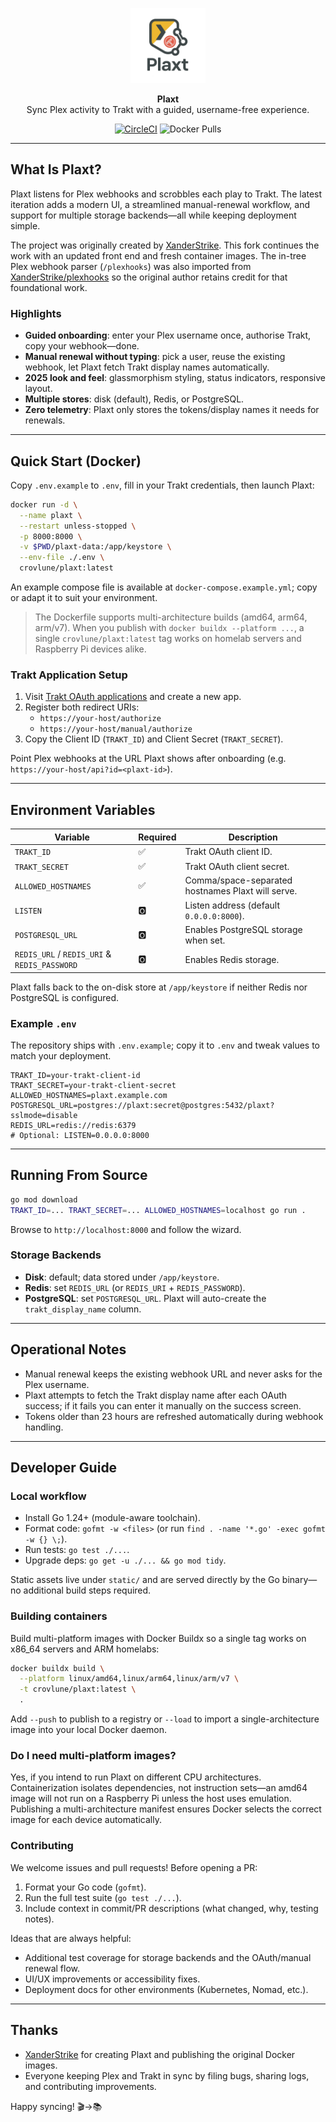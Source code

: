 <p align="center">
  <img src="./static/img/plaxt-logo.png" width="120" alt="Plaxt logo" />
</p>
<p align="center">
  <strong>Plaxt</strong><br/>
  Sync Plex activity to Trakt with a guided, username-free experience.
</p>
<p align="center">
  <a href="https://dl.circleci.com/status-badge/redirect/gh/CrovLune/plaxt/tree/main"><img src="https://dl.circleci.com/status-badge/img/gh/CrovLune/plaxt/tree/main.svg?style=shield" alt="CircleCI" /></a>
  <img src="https://img.shields.io/docker/pulls/crovlune/plaxt.svg" alt="Docker Pulls" />
</p>

---

## What Is Plaxt?

Plaxt listens for Plex webhooks and scrobbles each play to Trakt. The latest iteration adds a modern UI, a streamlined manual-renewal workflow, and support for multiple storage backends—all while keeping deployment simple.

The project was originally created by [XanderStrike](https://github.com/XanderStrike). This fork continues the work with an updated front end and fresh container images. The in-tree Plex webhook parser (`/plexhooks`) was also imported from [XanderStrike/plexhooks](https://github.com/XanderStrike/plexhooks) so the original author retains credit for that foundational work.

### Highlights

- **Guided onboarding**: enter your Plex username once, authorise Trakt, copy your webhook—done.
- **Manual renewal without typing**: pick a user, reuse the existing webhook, let Plaxt fetch Trakt display names automatically.
- **2025 look and feel**: glassmorphism styling, status indicators, responsive layout.
- **Multiple stores**: disk (default), Redis, or PostgreSQL.
- **Zero telemetry**: Plaxt only stores the tokens/display names it needs for renewals.

---

## Quick Start (Docker)

Copy `.env.example` to `.env`, fill in your Trakt credentials, then launch Plaxt:

```bash
docker run -d \
  --name plaxt \
  --restart unless-stopped \
  -p 8000:8000 \
  -v $PWD/plaxt-data:/app/keystore \
  --env-file ./.env \
  crovlune/plaxt:latest
```

An example compose file is available at `docker-compose.example.yml`; copy or adapt it to suit your environment.

> The Dockerfile supports multi-architecture builds (amd64, arm64, arm/v7). When you publish with `docker buildx --platform ...`, a single `crovlune/plaxt:latest` tag works on homelab servers and Raspberry Pi devices alike.

### Trakt Application Setup

1. Visit [Trakt OAuth applications](https://trakt.tv/oauth/applications) and create a new app.
2. Register both redirect URIs:
   - `https://your-host/authorize`
   - `https://your-host/manual/authorize`
3. Copy the Client ID (`TRAKT_ID`) and Client Secret (`TRAKT_SECRET`).

Point Plex webhooks at the URL Plaxt shows after onboarding (e.g. `https://your-host/api?id=<plaxt-id>`).

---

## Environment Variables

| Variable | Required | Description |
|----------|----------|-------------|
| `TRAKT_ID` | ✅ | Trakt OAuth client ID. |
| `TRAKT_SECRET` | ✅ | Trakt OAuth client secret. |
| `ALLOWED_HOSTNAMES` | ✅ | Comma/space-separated hostnames Plaxt will serve. |
| `LISTEN` | 🅾️ | Listen address (default `0.0.0.0:8000`). |
| `POSTGRESQL_URL` | 🅾️ | Enables PostgreSQL storage when set. |
| `REDIS_URL` / `REDIS_URI` & `REDIS_PASSWORD` | 🅾️ | Enables Redis storage. |

Plaxt falls back to the on-disk store at `/app/keystore` if neither Redis nor PostgreSQL is configured.

### Example `.env`

The repository ships with `.env.example`; copy it to `.env` and tweak values to match your deployment.

```env
TRAKT_ID=your-trakt-client-id
TRAKT_SECRET=your-trakt-client-secret
ALLOWED_HOSTNAMES=plaxt.example.com
POSTGRESQL_URL=postgres://plaxt:secret@postgres:5432/plaxt?sslmode=disable
REDIS_URL=redis://redis:6379
# Optional: LISTEN=0.0.0.0:8000
```

---

## Running From Source

```bash
go mod download
TRAKT_ID=... TRAKT_SECRET=... ALLOWED_HOSTNAMES=localhost go run .
```

Browse to `http://localhost:8000` and follow the wizard.

### Storage Backends
- **Disk**: default; data stored under `/app/keystore`.
- **Redis**: set `REDIS_URL` (or `REDIS_URI` + `REDIS_PASSWORD`).
- **PostgreSQL**: set `POSTGRESQL_URL`. Plaxt will auto-create the `trakt_display_name` column.

---

## Operational Notes

- Manual renewal keeps the existing webhook URL and never asks for the Plex username.
- Plaxt attempts to fetch the Trakt display name after each OAuth success; if it fails you can enter it manually on the success screen.
- Tokens older than 23 hours are refreshed automatically during webhook handling.

---

## Developer Guide

### Local workflow

- Install Go 1.24+ (module-aware toolchain).
- Format code: `gofmt -w <files>` (or run `find . -name '*.go' -exec gofmt -w {} \;`).
- Run tests: `go test ./...`.
- Upgrade deps: `go get -u ./... && go mod tidy`.

Static assets live under `static/` and are served directly by the Go binary—no additional build steps required.

### Building containers

Build multi-platform images with Docker Buildx so a single tag works on x86_64 servers and ARM homelabs:

```bash
docker buildx build \
  --platform linux/amd64,linux/arm64,linux/arm/v7 \
  -t crovlune/plaxt:latest \
  .
```

Add `--push` to publish to a registry or `--load` to import a single-architecture image into your local Docker daemon.

### Do I need multi-platform images?

Yes, if you intend to run Plaxt on different CPU architectures. Containerization isolates dependencies, not instruction sets—an amd64 image will not run on a Raspberry Pi unless the host uses emulation. Publishing a multi-architecture manifest ensures Docker selects the correct image for each device automatically.

### Contributing

We welcome issues and pull requests! Before opening a PR:

1. Format your Go code (`gofmt`).
2. Run the full test suite (`go test ./...`).
3. Include context in commit/PR descriptions (what changed, why, testing notes).

Ideas that are always helpful:
- Additional test coverage for storage backends and the OAuth/manual renewal flow.
- UI/UX improvements or accessibility fixes.
- Deployment docs for other environments (Kubernetes, Nomad, etc.).

---

## Thanks

- [XanderStrike](https://github.com/XanderStrike) for creating Plaxt and publishing the original Docker images.
- Everyone keeping Plex and Trakt in sync by filing bugs, sharing logs, and contributing improvements.

Happy syncing! 🎬→📚
